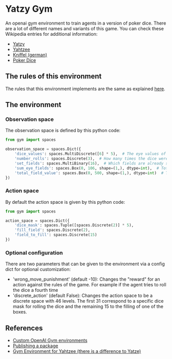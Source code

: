 # Yatzy Gym

An openai gym environment to train agents in a version of poker dice. There are a lot of different names and variants of
this game. You can check these Wikipedia entries for additional information:

- [Yatzy](https://en.wikipedia.org/wiki/Yatzy)
- [Yahtzee](https://en.wikipedia.org/wiki/Yahtzee)
- [Kniffel (german)](https://de.wikipedia.org/wiki/Kniffel)
- [Poker Dice](https://en.wikipedia.org/wiki/Poker_dice)

## The rules of this environment

The rules that this environment implements are the same as explained [here](https://en.wikipedia.org/wiki/Yatzy).

## The environment

### Observation space

The observation space is defined by this python code:

```python
from gym import spaces

observation_space = spaces.Dict({
    'dice_values': spaces.MultiDiscrete([6] * 5),  # The eye values of the current dice
    'number_rolls': spaces.Discrete(3),  # How many times the dice were rolled this turn
    'set_fields': spaces.MultiBinary(16),  # Which fields are already set
    'sum_eye_fields': spaces.Box(0, 106, shape=(1,), dtype=int),  # Total reward of the eye fields (excl. bonus)
    'total_field_value': spaces.Box(0, 500, shape=(1,), dtype=int)  # Total reward of all fields (incl. bonus)
})
```

### Action space

By default the action space is given by this python code:

```python
from gym import spaces

action_space = spaces.Dict({
    'dice_mask': spaces.Tuple([spaces.Discrete(2)] * 5),
    'fill_field': spaces.Discrete(2),
    'field_to_fill': spaces.Discrete(15)
})
```

### Optional configuration

There are two parameters that can be given to the environment via a config dict for optional customization:

- 'wrong_move_punishment' (default -10): Changes the "reward" for an action against the rules of the game. For example
  if the agent tries to roll the dice a fourth time
- 'discrete_action' (default False): Changes the action space to be a discrete space with 46 levels. The first 31
  correspond to a specific dice mask for rolling the dice and the remaining 15 to the filling of one of the boxes. 
  
## References
- [Custom OpenAI Gym environments](https://github.com/openai/gym/blob/master/docs/creating-environments.md)
- [Publishing a package](https://realpython.com/pypi-publish-python-package/)
- [Gym Environment for Yahtzee (there is a difference to Yatze)](https://github.com/villebro/gym-yahtzee)